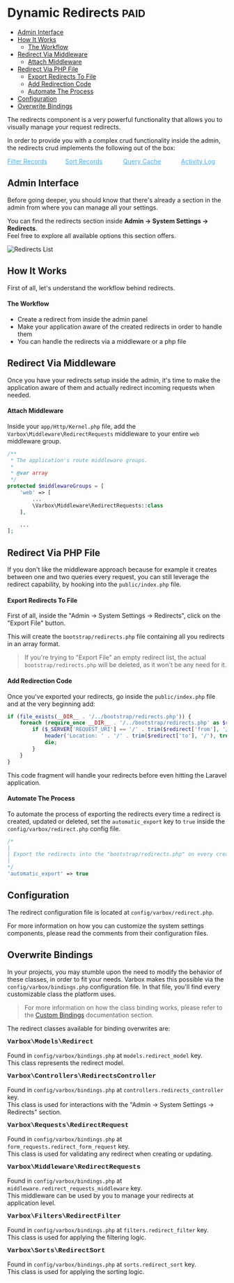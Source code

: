 <h1>Dynamic Redirects <small class="paid">PAID</small></h1>

- [Admin Interface](#admin-interface)
- [How It Works](#how-it-works)
    - [The Workflow](#the-workflow)
- [Redirect Via Middleware](#redirect-via-middleware)
    - [Attach Middleware](#attach-middleware)
- [Redirect Via PHP File](#redirect-via-php-file)
    - [Export Redirects To File](#export-redirects-to-file)
    - [Add Redirection Code](#add-redirection-code)
    - [Automate The Process](#automate-the-process)
- [Configuration](#configuration)
- [Overwrite Bindings](#overwrite-bindings)

The redirects component is a very powerful functionality that allows you to visually manage your request redirects.

In order to provide you with a complex crud functionality inside the admin, the redirects crud implements the following out of the box:

<style>
    #available-filter-operators-list > p {
        column-count: 4; -moz-column-count: 4; -webkit-column-count: 4;
        column-gap: 2em; -moz-column-gap: 2em; -webkit-column-gap: 2em;
    }

    #available-filter-operators-list a {
        display: block;
        color: #4AAEE3;
    }
</style>
<div id="available-filter-operators-list" markdown="1">

[Filter Records](/docs/{{version}}/filter-records)
[Sort Records](/docs/{{version}}/sort-records)
[Query Cache](/docs/{{version}}/query-cache)
[Activity Log](/docs/{{version}}/activity-log)

</div>

<a name="admin-interface"></a>
## Admin Interface

Before going deeper, you should know that there's already a section in the admin from where you can manage all your settings.

You can find the redirects section inside **Admin -> System Settings -> Redirects**.   
Feel free to explore all available options this section offers.

![Redirects List](/docs/{{version}}/redirects-list.png)

<a name="how-it-works"></a>
## How It Works

First of all, let's understand the workflow behind redirects.

<a name="the-workflow"></a>
#### The Workflow

- Create a redirect from inside the admin panel
- Make your application aware of the created redirects in order to handle them
- You can handle the redirects via a middleware or a php file

<a name="redirect-via-middleware"></a>
## Redirect Via Middleware

Once you have your redirects setup inside the admin, it's time to make the application aware of them and actually redirect incoming requests when needed.

<a name="attach-middleware"></a>
#### Attach Middleware

Inside your `app/Http/Kernel.php` file, add the `Varbox\Middleware\RedirectRequests` middleware to your entire `web` middleware group.

```php
/**
 * The application's route middleware groups.
 *
 * @var array
 */
protected $middlewareGroups = [
    'web' => [
        ...
        \Varbox\Middleware\RedirectRequests::class
    ],

    ...
];
```

<a name="redirect-via-php-file"></a>
## Redirect Via PHP File

If you don't like the middleware approach because for example it creates between one and two queries every request, you can still leverage the redirect capability, by hooking into the `public/index.php` file.

<a name="export-redirects-to-file"></a>
#### Export Redirects To File

First of all, inside the "Admin -> System Settings -> Redirects", click on the "Export File" button.

This will create the `bootstrap/redirects.php` file containing all you redirects in an array format. 

> If you're trying to "Export File" an empty redirect list, the actual `bootstrap/redirects.php` will be deleted, as it won't be any need for it.

<a name="add-redirection-code"></a>
#### Add Redirection Code 

Once you've exported your redirects, go inside the `public/index.php` file and at the very beginning add:

```php
if (file_exists(__DIR__ . '/../bootstrap/redirects.php')) {
    foreach (require_once __DIR__ . '/../bootstrap/redirects.php' as $redirect) {
        if ($_SERVER['REQUEST_URI'] == '/' . trim($redirect['from'], '/')) {
            header('Location: ' . '/' . trim($redirect['to'], '/'), true, $redirect['status']);
            die;
        }
    }
}
```

This code fragment will handle your redirects before even hitting the Laravel application.

<a name="automate-the-process"></a>
#### Automate The Process

To automate the process of exporting the redirects every time a redirect is created, updated or deleted, set the `automatic_export` key to `true` inside the `config/varbox/redirect.php` config file.

```php
/*
|
| Export the redirects into the "bootstrap/redirects.php" on every create / update / delete.
|
*/
'automatic_export' => true
```

<a name="configuration"></a>
## Configuration

The redirect configuration file is located at `config/varbox/redirect.php`.

For more information on how you can customize the system settings components, please read the comments from their configuration files.

<a name="overwrite-bindings"></a>
## Overwrite Bindings

In your projects, you may stumble upon the need to modify the behavior of these classes, in order to fit your needs.
Varbox makes this possible via the `config/varbox/bindings.php` configuration file. In that file, you'll find every customizable class the platform uses.

> For more information on how the class binding works, please refer to the [Custom Bindings](/docs/{{version}}/custom-bindings) documentation section.

<style>
    p.overwrite-class {
        display: block;
        font-family: SFMono-Regular,Menlo,Monaco,Consolas,Liberation Mono,Courier New,monospace;
        font-weight: 600;
        font-size: 15px;
        margin: 0;
    }
</style>

The redirect classes available for binding overwrites are:

<p class="overwrite-class">Varbox\Models\Redirect</p>

Found in `config/varbox/bindings.php` at `models.redirect_model` key.   
This class represents the redirect model.

<p class="overwrite-class">Varbox\Controllers\RedirectsController</p>

Found in `config/varbox/bindings.php` at `controllers.redirects_controller` key.   
This class is used for interactions with the "Admin -> System Settings -> Redirects" section.

<p class="overwrite-class">Varbox\Requests\RedirectRequest</p>

Found in `config/varbox/bindings.php` at `form_requests.redirect_form_request` key.   
This class is used for validating any redirect when creating or updating.

<p class="overwrite-class">Varbox\Middleware\RedirectRequests</p>

Found in `config/varbox/bindings.php` at `middleware.redirect_requests_middleware` key.   
This middleware can be used by you to manage your redirects at application level.

<p class="overwrite-class">Varbox\Filters\RedirectFilter</p>

Found in `config/varbox/bindings.php` at `filters.redirect_filter` key.   
This class is used for applying the filtering logic.

<p class="overwrite-class">Varbox\Sorts\RedirectSort</p>

Found in `config/varbox/bindings.php` at `sorts.redirect_sort` key.   
This class is used for applying the sorting logic.
